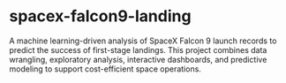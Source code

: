 # spacex-falcon9-landing
A machine learning-driven analysis of SpaceX Falcon 9 launch records to predict the success of first-stage landings. This project combines data wrangling, exploratory analysis, interactive dashboards, and predictive modeling to support cost-efficient space operations.
